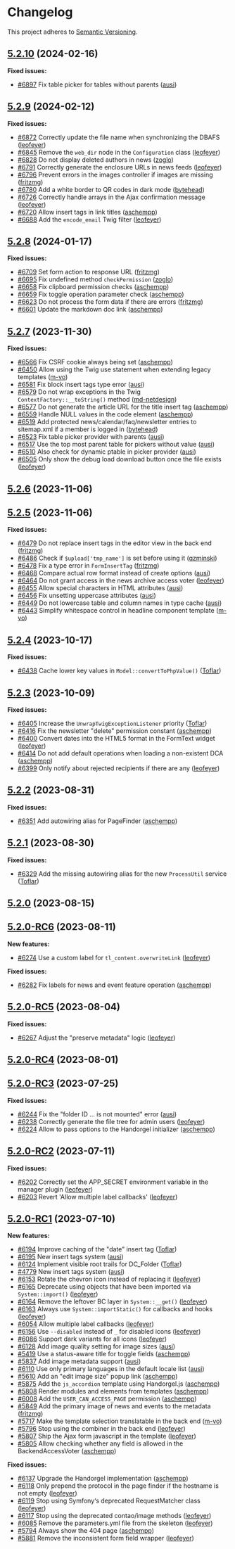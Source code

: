 # Changelog

This project adheres to [Semantic Versioning].

## [5.2.10] (2024-02-16)

**Fixed issues:**

- [#6897] Fix table picker for tables without parents ([ausi])

## [5.2.9] (2024-02-12)

**Fixed issues:**

- [#6872] Correctly update the file name when synchronizing the DBAFS ([leofeyer])
- [#6845] Remove the `web_dir` node in the `Configuration` class ([leofeyer])
- [#6828] Do not display deleted authors in news ([zoglo])
- [#6791] Correctly generate the enclosure URLs in news feeds ([leofeyer])
- [#6796] Prevent errors in the images controller if images are missing ([fritzmg])
- [#6780] Add a white border to QR codes in dark mode ([bytehead])
- [#6726] Correctly handle arrays in the Ajax confirmation message ([leofeyer])
- [#6720] Allow insert tags in link titles ([aschempp])
- [#6688] Add the `encode_email` Twig filter ([leofeyer])

## [5.2.8] (2024-01-17)

**Fixed issues:**

- [#6709] Set form action to response URL ([fritzmg])
- [#6695] Fix undefined method `checkPermission` ([zoglo])
- [#6658] Fix clipboard permission checks ([aschempp])
- [#6659] Fix toggle operation parameter check ([aschempp])
- [#6623] Do not process the form data if there are errors ([fritzmg])
- [#6601] Update the markdown doc link ([aschempp])

## [5.2.7] (2023-11-30)

**Fixed issues:**

- [#6566] Fix CSRF cookie always being set ([aschempp])
- [#6450] Allow using the Twig use statement when extending legacy templates ([m-vo])
- [#6581] Fix block insert tags type error ([ausi])
- [#6579] Do not wrap exceptions in the Twig `ContextFactory::__toString()` method ([md-netdesign])
- [#6577] Do not generate the article URL for the title insert tag ([aschempp])
- [#6559] Handle NULL values in the code element ([aschempp])
- [#6519] Add protected news/calendar/faq/newsletter entries to sitemap.xml if a member is logged in ([bytehead])
- [#6523] Fix table picker provider with parents ([ausi])
- [#6517] Use the top most parent table for pickers without value ([ausi])
- [#6510] Also check for dynamic ptable in picker provider ([ausi])
- [#6505] Only show the debug load download button once the file exists ([leofeyer])

## [5.2.6] (2023-11-06)

## [5.2.5] (2023-11-06)

**Fixed issues:**

- [#6479] Do not replace insert tags in the editor view in the back end ([fritzmg])
- [#6486] Check if `$upload['tmp_name']` is set before using it ([qzminski])
- [#6478] Fix a type error in `FormInsertTag` ([fritzmg])
- [#6468] Compare actual row format instead of create options ([ausi])
- [#6464] Do not grant access in the news archive access voter ([leofeyer])
- [#6455] Allow special characters in HTML attributes ([ausi])
- [#6456] Fix unsetting uppercase attributes ([ausi])
- [#6449] Do not lowercase table and column names in type cache ([ausi])
- [#6443] Simplify whitespace control in headline component template ([m-vo])

## [5.2.4] (2023-10-17)

**Fixed issues:**

- [#6438] Cache lower key values in `Model::convertToPhpValue()` ([Toflar])

## [5.2.3] (2023-10-09)

**Fixed issues:**

- [#6405] Increase the `UnwrapTwigExceptionListener` priority ([Toflar])
- [#6416] Fix the newsletter "delete" permission constant ([aschempp])
- [#6400] Convert dates into the HTML5 format in the FormText widget ([leofeyer])
- [#6414] Do not add default operations when loading a non-existent DCA ([aschempp])
- [#6399] Only notify about rejected recipients if there are any ([leofeyer])

## [5.2.2] (2023-08-31)

**Fixed issues:**

- [#6351] Add autowiring alias for PageFinder ([aschempp])

## [5.2.1] (2023-08-30)

**Fixed issues:**

- [#6329] Add the missing autowiring alias for the new `ProcessUtil` service ([Toflar])

## [5.2.0] (2023-08-15)

## [5.2.0-RC6] (2023-08-11)

**New features:**

- [#6274] Use a custom label for `tl_content.overwriteLink` ([leofeyer])

**Fixed issues:**

- [#6282] Fix labels for news and event feature operation ([aschempp])

## [5.2.0-RC5] (2023-08-04)

**Fixed issues:**

- [#6267] Adjust the "preserve metadata" logic ([leofeyer])

## [5.2.0-RC4] (2023-08-01)

## [5.2.0-RC3] (2023-07-25)

**Fixed issues:**

- [#6244] Fix the "folder ID … is not mounted" error ([ausi])
- [#6238] Correctly generate the file tree for admin users ([leofeyer])
- [#6224] Allow to pass options to the Handorgel initializer ([aschempp])

## [5.2.0-RC2] (2023-07-11)

**Fixed issues:**

- [#6202] Correctly set the APP_SECRET environment variable in the manager plugin ([leofeyer])
- [#6203] Revert 'Allow multiple label callbacks' ([leofeyer])

## [5.2.0-RC1] (2023-07-10)

**New features:**

- [#6194] Improve caching of the "date" insert tag ([Toflar])
- [#6195] New insert tags system ([ausi])
- [#6124] Implement visible root trails for DC_Folder ([Toflar])
- [#4779] New insert tags system ([ausi])
- [#6153] Rotate the chevron icon instead of replacing it ([leofeyer])
- [#6165] Deprecate using objects that have been imported via `System::import()` ([leofeyer])
- [#6164] Remove the leftover BC layer in `System::__get()` ([leofeyer])
- [#6163] Always use `System::importStatic()` for callbacks and hooks ([leofeyer])
- [#6054] Allow multiple label callbacks ([leofeyer])
- [#6156] Use `--disabled` instead of `_` for disabled icons ([leofeyer])
- [#6086] Support dark variants for all icons ([leofeyer])
- [#6128] Add image quality setting for image sizes ([ausi])
- [#5419] Use a status-aware title for toggle fields ([aschempp])
- [#5837] Add image metadata support ([ausi])
- [#6110] Use only primary languages in the default locale list ([ausi])
- [#5610] Add an "edit image size" popup link ([aschempp])
- [#5875] Add the `js_accordion` template using Handorgel.js ([aschempp])
- [#5808] Render modules and elements from templates ([aschempp])
- [#6008] Add the `USER_CAN_ACCESS_PAGE` permission ([aschempp])
- [#5849] Add the primary image of news and events to the metadata ([fritzmg])
- [#5717] Make the template selection translatable in the back end ([m-vo])
- [#5796] Stop using the combiner in the back end ([leofeyer])
- [#5807] Ship the Ajax form javascript in the template ([leofeyer])
- [#5805] Allow checking whether any field is allowed in the BackendAccessVoter ([aschempp])

**Fixed issues:**

- [#6137] Upgrade the Handorgel implementation ([aschempp])
- [#6118] Only prepend the protocol in the page finder if the hostname is not empty ([leofeyer])
- [#6119] Stop using Symfony‘s deprecated RequestMatcher class ([leofeyer])
- [#6117] Stop using the deprecated contao/image methods ([leofeyer])
- [#6085] Remove the parameters.yml file from the skeleton ([leofeyer])
- [#5794] Always show the 404 page ([aschempp])
- [#5881] Remove the inconsistent form field wrapper ([leofeyer])

[Semantic Versioning]: https://semver.org/spec/v2.0.0.html
[5.2.10]: https://github.com/contao/contao/releases/tag/5.2.10
[5.2.9]: https://github.com/contao/contao/releases/tag/5.2.9
[5.2.8]: https://github.com/contao/contao/releases/tag/5.2.8
[5.2.7]: https://github.com/contao/contao/releases/tag/5.2.7
[5.2.6]: https://github.com/contao/contao/releases/tag/5.2.6
[5.2.5]: https://github.com/contao/contao/releases/tag/5.2.5
[5.2.4]: https://github.com/contao/contao/releases/tag/5.2.4
[5.2.3]: https://github.com/contao/contao/releases/tag/5.2.3
[5.2.2]: https://github.com/contao/contao/releases/tag/5.2.2
[5.2.1]: https://github.com/contao/contao/releases/tag/5.2.1
[5.2.0]: https://github.com/contao/contao/releases/tag/5.2.0
[5.2.0-RC6]: https://github.com/contao/contao/releases/tag/5.2.0-RC6
[5.2.0-RC5]: https://github.com/contao/contao/releases/tag/5.2.0-RC5
[5.2.0-RC4]: https://github.com/contao/contao/releases/tag/5.2.0-RC4
[5.2.0-RC3]: https://github.com/contao/contao/releases/tag/5.2.0-RC3
[5.2.0-RC2]: https://github.com/contao/contao/releases/tag/5.2.0-RC2
[5.2.0-RC1]: https://github.com/contao/contao/releases/tag/5.2.0-RC1
[aschempp]: https://github.com/aschempp
[ausi]: https://github.com/ausi
[bytehead]: https://github.com/bytehead
[fritzmg]: https://github.com/fritzmg
[leofeyer]: https://github.com/leofeyer
[m-vo]: https://github.com/m-vo
[md-netdesign]: https://github.com/md-netdesign
[qzminski]: https://github.com/qzminski
[Toflar]: https://github.com/Toflar
[zoglo]: https://github.com/zoglo
[#4779]: https://github.com/contao/contao/pull/4779
[#5419]: https://github.com/contao/contao/pull/5419
[#5610]: https://github.com/contao/contao/pull/5610
[#5717]: https://github.com/contao/contao/pull/5717
[#5794]: https://github.com/contao/contao/pull/5794
[#5796]: https://github.com/contao/contao/pull/5796
[#5805]: https://github.com/contao/contao/pull/5805
[#5807]: https://github.com/contao/contao/pull/5807
[#5808]: https://github.com/contao/contao/pull/5808
[#5837]: https://github.com/contao/contao/pull/5837
[#5849]: https://github.com/contao/contao/pull/5849
[#5875]: https://github.com/contao/contao/pull/5875
[#5881]: https://github.com/contao/contao/pull/5881
[#6008]: https://github.com/contao/contao/pull/6008
[#6054]: https://github.com/contao/contao/pull/6054
[#6085]: https://github.com/contao/contao/pull/6085
[#6086]: https://github.com/contao/contao/pull/6086
[#6110]: https://github.com/contao/contao/pull/6110
[#6117]: https://github.com/contao/contao/pull/6117
[#6118]: https://github.com/contao/contao/pull/6118
[#6119]: https://github.com/contao/contao/pull/6119
[#6124]: https://github.com/contao/contao/pull/6124
[#6128]: https://github.com/contao/contao/pull/6128
[#6137]: https://github.com/contao/contao/pull/6137
[#6153]: https://github.com/contao/contao/pull/6153
[#6156]: https://github.com/contao/contao/pull/6156
[#6163]: https://github.com/contao/contao/pull/6163
[#6164]: https://github.com/contao/contao/pull/6164
[#6165]: https://github.com/contao/contao/pull/6165
[#6194]: https://github.com/contao/contao/pull/6194
[#6195]: https://github.com/contao/contao/pull/6195
[#6202]: https://github.com/contao/contao/pull/6202
[#6203]: https://github.com/contao/contao/pull/6203
[#6224]: https://github.com/contao/contao/pull/6224
[#6238]: https://github.com/contao/contao/pull/6238
[#6244]: https://github.com/contao/contao/pull/6244
[#6267]: https://github.com/contao/contao/pull/6267
[#6274]: https://github.com/contao/contao/pull/6274
[#6282]: https://github.com/contao/contao/pull/6282
[#6329]: https://github.com/contao/contao/pull/6329
[#6351]: https://github.com/contao/contao/pull/6351
[#6399]: https://github.com/contao/contao/pull/6399
[#6400]: https://github.com/contao/contao/pull/6400
[#6405]: https://github.com/contao/contao/pull/6405
[#6414]: https://github.com/contao/contao/pull/6414
[#6416]: https://github.com/contao/contao/pull/6416
[#6438]: https://github.com/contao/contao/pull/6438
[#6443]: https://github.com/contao/contao/pull/6443
[#6449]: https://github.com/contao/contao/pull/6449
[#6450]: https://github.com/contao/contao/pull/6450
[#6455]: https://github.com/contao/contao/pull/6455
[#6456]: https://github.com/contao/contao/pull/6456
[#6464]: https://github.com/contao/contao/pull/6464
[#6468]: https://github.com/contao/contao/pull/6468
[#6478]: https://github.com/contao/contao/pull/6478
[#6479]: https://github.com/contao/contao/pull/6479
[#6486]: https://github.com/contao/contao/pull/6486
[#6505]: https://github.com/contao/contao/pull/6505
[#6510]: https://github.com/contao/contao/pull/6510
[#6517]: https://github.com/contao/contao/pull/6517
[#6519]: https://github.com/contao/contao/pull/6519
[#6523]: https://github.com/contao/contao/pull/6523
[#6559]: https://github.com/contao/contao/pull/6559
[#6566]: https://github.com/contao/contao/pull/6566
[#6577]: https://github.com/contao/contao/pull/6577
[#6579]: https://github.com/contao/contao/pull/6579
[#6581]: https://github.com/contao/contao/pull/6581
[#6601]: https://github.com/contao/contao/pull/6601
[#6623]: https://github.com/contao/contao/pull/6623
[#6658]: https://github.com/contao/contao/pull/6658
[#6659]: https://github.com/contao/contao/pull/6659
[#6688]: https://github.com/contao/contao/pull/6688
[#6695]: https://github.com/contao/contao/pull/6695
[#6709]: https://github.com/contao/contao/pull/6709
[#6720]: https://github.com/contao/contao/pull/6720
[#6726]: https://github.com/contao/contao/pull/6726
[#6780]: https://github.com/contao/contao/pull/6780
[#6791]: https://github.com/contao/contao/pull/6791
[#6796]: https://github.com/contao/contao/pull/6796
[#6828]: https://github.com/contao/contao/pull/6828
[#6845]: https://github.com/contao/contao/pull/6845
[#6872]: https://github.com/contao/contao/pull/6872
[#6897]: https://github.com/contao/contao/pull/6897
